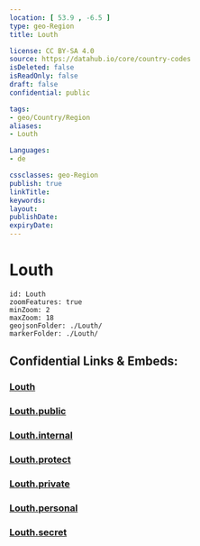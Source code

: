 ```yaml
---
location: [ 53.9 , -6.5 ] 
type: geo-Region
title: Louth

license: CC BY-SA 4.0
source: https://datahub.io/core/country-codes
isDeleted: false
isReadOnly: false
draft: false
confidential: public

tags:
- geo/Country/Region
aliases:
- Louth

Languages:
- de

cssclasses: geo-Region
publish: true
linkTitle: 
keywords: 
layout: 
publishDate: 
expiryDate: 
---
```


# Louth

```leaflet
id: Louth
zoomFeatures: true 
minZoom: 2 
maxZoom: 18
geojsonFolder: ./Louth/
markerFolder: ./Louth/
```


## Confidential Links & Embeds: 

### [Louth](/_Standards/Earth/Continent/Europe/Europe~North/Ireland/Ireland,Provinces/Leinster/Louth.md) 

### [Louth.public](/_public/Earth/Continent/Europe/Europe~North/Ireland/Ireland,Provinces/Leinster/Louth.public.md) 

### [Louth.internal](/_internal/Earth/Continent/Europe/Europe~North/Ireland/Ireland,Provinces/Leinster/Louth.internal.md) 

### [Louth.protect](/_protect/Earth/Continent/Europe/Europe~North/Ireland/Ireland,Provinces/Leinster/Louth.protect.md) 

### [Louth.private](/_private/Earth/Continent/Europe/Europe~North/Ireland/Ireland,Provinces/Leinster/Louth.private.md) 

### [Louth.personal](/_personal/Earth/Continent/Europe/Europe~North/Ireland/Ireland,Provinces/Leinster/Louth.personal.md) 

### [Louth.secret](/_secret/Earth/Continent/Europe/Europe~North/Ireland/Ireland,Provinces/Leinster/Louth.secret.md)

